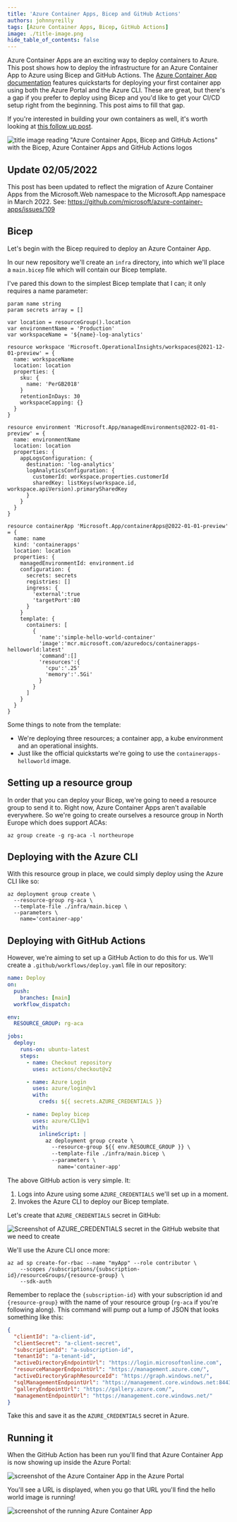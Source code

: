 ```yaml
---
title: 'Azure Container Apps, Bicep and GitHub Actions'
authors: johnnyreilly
tags: [Azure Container Apps, Bicep, GitHub Actions]
image: ./title-image.png
hide_table_of_contents: false
---
```


Azure Container Apps are an exciting way to deploy containers to Azure. This post shows how to deploy the infrastructure for an Azure Container App to Azure using Bicep and GitHub Actions. The [Azure Container App documentation](https://docs.microsoft.com/en-us/azure/container-apps/) features quickstarts for deploying your first container app using both the Azure Portal and the Azure CLI. These are great, but there's a gap if you prefer to deploy using Bicep and you'd like to get your CI/CD setup right from the beginning. This post aims to fill that gap.

If you're interested in building your own containers as well, it's worth looking at [this follow up post](../2021-12-27-azure-container-apps-build-and-deploy-with-bicep-and-github-actions/index.md).

![title image reading "Azure Container Apps, Bicep and GitHub Actions" with the Bicep, Azure Container Apps and GitHub Actions logos](title-image.png)

## Update 02/05/2022

This post has been updated to reflect the migration of Azure Container Apps from the Microsoft.Web namespace to the Microsoft.App namespace in March 2022. See: https://github.com/microsoft/azure-container-apps/issues/109

## Bicep

Let's begin with the Bicep required to deploy an Azure Container App.

In our new repository we'll create an `infra` directory, into which we'll place a `main.bicep` file which will contain our Bicep template.

I've pared this down to the simplest Bicep template that I can; it only requires a name parameter:

```bicep
param name string
param secrets array = []

var location = resourceGroup().location
var environmentName = 'Production'
var workspaceName = '${name}-log-analytics'

resource workspace 'Microsoft.OperationalInsights/workspaces@2021-12-01-preview' = {
  name: workspaceName
  location: location
  properties: {
    sku: {
      name: 'PerGB2018'
    }
    retentionInDays: 30
    workspaceCapping: {}
  }
}

resource environment 'Microsoft.App/managedEnvironments@2022-01-01-preview' = {
  name: environmentName
  location: location
  properties: {
    appLogsConfiguration: {
      destination: 'log-analytics'
      logAnalyticsConfiguration: {
        customerId: workspace.properties.customerId
        sharedKey: listKeys(workspace.id, workspace.apiVersion).primarySharedKey
      }
    }
  }
}

resource containerApp 'Microsoft.App/containerApps@2022-01-01-preview' = {
  name: name
  kind: 'containerapps'
  location: location
  properties: {
    managedEnvironmentId: environment.id
    configuration: {
      secrets: secrets
      registries: []
      ingress: {
        'external':true
        'targetPort':80
      }
    }
    template: {
      containers: [
        {
          'name':'simple-hello-world-container'
          'image':'mcr.microsoft.com/azuredocs/containerapps-helloworld:latest'
          'command':[]
          'resources':{
            'cpu':'.25'
            'memory':'.5Gi'
          }
        }
      ]
    }
  }
}
```

Some things to note from the template:

- We're deploying three resources; a container app, a kube environment and an operational insights.
- Just like the official quickstarts we're going to use the `containerapps-helloworld` image.

## Setting up a resource group

In order that you can deploy your Bicep, we're going to need a resource group to send it to. Right now, Azure Container Apps aren't available everywhere. So we're going to create ourselves a resource group in North Europe which does support ACAs:

```shell
az group create -g rg-aca -l northeurope
```

## Deploying with the Azure CLI

With this resource group in place, we could simply deploy using the Azure CLI like so:

```shell
az deployment group create \
  --resource-group rg-aca \
  --template-file ./infra/main.bicep \
  --parameters \
    name='container-app'
```

## Deploying with GitHub Actions

However, we're aiming to set up a GitHub Action to do this for us. We'll create a `.github/workflows/deploy.yaml` file in our repository:

```yaml
name: Deploy
on:
  push:
    branches: [main]
  workflow_dispatch:

env:
  RESOURCE_GROUP: rg-aca

jobs:
  deploy:
    runs-on: ubuntu-latest
    steps:
      - name: Checkout repository
        uses: actions/checkout@v2

      - name: Azure Login
        uses: azure/login@v1
        with:
          creds: ${{ secrets.AZURE_CREDENTIALS }}

      - name: Deploy bicep
        uses: azure/CLI@v1
        with:
          inlineScript: |
            az deployment group create \
              --resource-group ${{ env.RESOURCE_GROUP }} \
              --template-file ./infra/main.bicep \
              --parameters \
                name='container-app'
```

The above GitHub action is very simple. It:

1. Logs into Azure using some `AZURE_CREDENTIALS` we'll set up in a moment.
2. Invokes the Azure CLI to deploy our Bicep template.

Let's create that `AZURE_CREDENTIALS` secret in GitHub:

![Screenshot of `AZURE_CREDENTIALS` secret in the GitHub website that we need to create](screenshot-github-secrets.png)

We'll use the Azure CLI once more:

```shell
az ad sp create-for-rbac --name "myApp" --role contributor \
    --scopes /subscriptions/{subscription-id}/resourceGroups/{resource-group} \
    --sdk-auth
```

Remember to replace the `{subscription-id}` with your subscription id and `{resource-group}` with the name of your resource group (`rg-aca` if you're following along). This command will pump out a lump of JSON that looks something like this:

```json
{
  "clientId": "a-client-id",
  "clientSecret": "a-client-secret",
  "subscriptionId": "a-subscription-id",
  "tenantId": "a-tenant-id",
  "activeDirectoryEndpointUrl": "https://login.microsoftonline.com",
  "resourceManagerEndpointUrl": "https://management.azure.com/",
  "activeDirectoryGraphResourceId": "https://graph.windows.net/",
  "sqlManagementEndpointUrl": "https://management.core.windows.net:8443/",
  "galleryEndpointUrl": "https://gallery.azure.com/",
  "managementEndpointUrl": "https://management.core.windows.net/"
}
```

Take this and save it as the `AZURE_CREDENTIALS` secret in Azure.

## Running it

When the GitHub Action has been run you'll find that Azure Container App is now showing up inside the Azure Portal:

![screenshot of the Azure Container App in the Azure Portal](screenshot-azure-portal-container-app.png)

You'll see a URL is displayed, when you go that URL you'll find the hello world image is running!

![screenshot of the running Azure Container App](screenshot-of-running-container-app.png)
